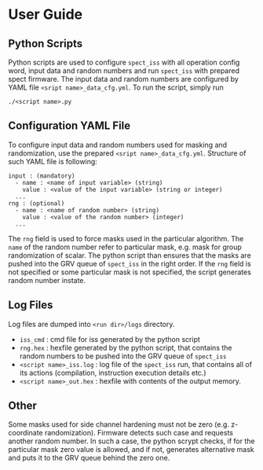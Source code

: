 # User Guide

## Python Scripts

Python scripts are used to configure `spect_iss` with all operation config word, input data and random numbers and run `spect_iss` with prepared spect firmware. The input data and random numbers are configured by YAML file `<sript name>_data_cfg.yml`. To run the script, simply run
```
./<script name>.py
```

## Configuration YAML File

To configure input data and random numbers used for masking and randomization, use the prepared `<sript name>_data_cfg.yml`. Structure of such YAML file is following:
```
input : (mandatory)
  - name : <name of input variable> (string)
    value : <value of the input variable> (string or integer)
  ...
rng : (optional)
  - name : <name of random number> (string)
    value : <value of the random number> (integer)
  ...
```

The `rng` field is used to force masks used in the particular algorithm. The `name` of the random number refer to particular mask, e.g. mask for group randomization of scalar. The python script than ensures that the masks are pushed into the GRV queue of `spect_iss` in the right order. If the `rng` field is not specified or some particular mask is not specified, the script generates random number instate.

## Log Files

Log files are dumped into `<run dir>/logs` directory.

- `iss_cmd` : cmd file for iss generated by the python script
- `rng.hex` : hexfile generated by the python script, that contains the random numbers to be pushed into the GRV queue of `spect_iss`
- `<script name>_iss.log` : log file of the `spect_iss` run, that contains all of its actions (compilation, instruction execution details etc.)
- `<script name>_out.hex` : hexfile with contents of the output memory.

## Other

Some masks used for side channel hardening must not be zero (e.g. z-coordinate randomization). Firmware detects such case and requests another random number. In such a case, the python scrypt checks, if for the particular mask zero value is allowed, and if not, generates alternative mask and puts it to the GRV queue behind the zero one.

